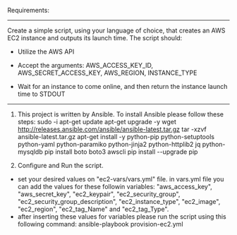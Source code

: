 Requirements: 
  *******************************

Create a simple script, using your language of choice, that creates an AWS EC2 instance and outputs its launch time. The script should:

* Utilize the AWS API

* Accept the arguments: AWS_ACCESS_KEY_ID, AWS_SECRET_ACCESS_KEY, AWS_REGION, INSTANCE_TYPE

* Wait for an instance to come online, and then return the instance launch time to STDOUT

*******************************

1. This project is written by Ansible. To install Ansible please follow these steps:
sudo -i
apt-get update
apt-get upgrade -y
wget http://releases.ansible.com/ansible/ansible-latest.tar.gz
tar -xzvf ansible-latest.tar.gz
apt-get install -y python-pip python-setuptools python-yaml python-paramiko python-jinja2 python-httplib2 jq python-mysqldb
pip install boto boto3 awscli
pip install --upgrade pip

2. Configure and Run the script. 
- set your desired values on "ec2-vars/vars.yml" file. in vars.yml file you can add the values for these followin variables:
"aws_access_key", "aws_secret_key", "ec2_keypair", "ec2_security_group", "ec2_security_group_description", "ec2_instance_type",
 "ec2_image", "ec2_region", "ec2_tag_Name" and "ec2_tag_Type". 
 - after inserting these values for variables please run the script using this following command:
   ansible-playbook provision-ec2.yml
   
   
